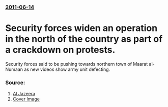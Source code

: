 ### [2011-06-14](/news/2011/06/14/index.md)

# Security forces widen an operation in the north of the country as part of a crackdown on protests. 

Security forces said to be pushing towards northern town of Maarat al-Numaan as new videos show army unit defecting.


### Source:

1. [Al Jazeera](http://english.aljazeera.net/news/middleeast/2011/06/201161445826899668.html)
1. [Cover Image](http://www.aljazeera.com/mritems/Images/2011/6/14/201161420172641734_20.jpg)
